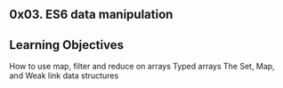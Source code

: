0x03. ES6 data manipulation
------

Learning Objectives
----
How to use map, filter and reduce on arrays
Typed arrays
The Set, Map, and Weak link data structures
